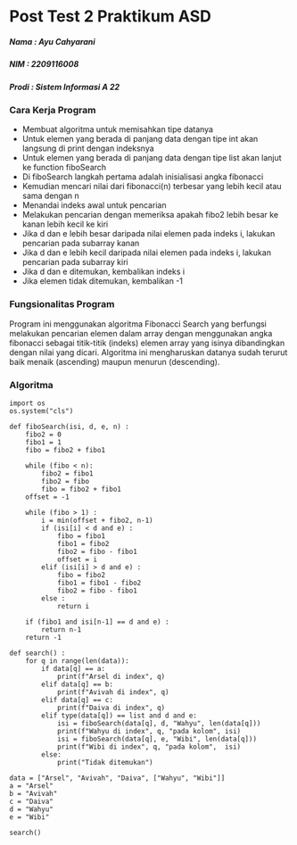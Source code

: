 # Post Test 2 Praktikum ASD

##### Nama  : Ayu Cahyarani
##### NIM   : 2209116008
##### Prodi : Sistem Informasi A 22

### Cara Kerja Program

- Membuat algoritma untuk memisahkan tipe datanya
- Untuk elemen yang berada di panjang data dengan tipe int akan langsung di print dengan indeksnya
- Untuk elemen yang berada di panjang data dengan tipe list akan lanjut ke function fiboSearch 
- Di fiboSearch langkah pertama adalah inisialisasi angka fibonacci
- Kemudian mencari nilai dari fibonacci(n) terbesar yang lebih kecil atau sama dengan n
- Menandai indeks awal untuk pencarian
- Melakukan pencarian dengan memeriksa apakah fibo2 lebih besar ke kanan lebih kecil ke kiri
- Jika d dan e lebih besar daripada nilai elemen pada indeks i, lakukan pencarian pada subarray kanan
- Jika d dan e lebih kecil daripada nilai elemen pada indeks i, lakukan pencarian pada subarray kiri
- Jika d dan e ditemukan, kembalikan indeks i
- Jika elemen tidak ditemukan, kembalikan -1

### Fungsionalitas Program

Program ini menggunakan algoritma Fibonacci Search yang berfungsi melakukan pencarian elemen dalam array dengan menggunakan angka fibonacci sebagai titik-titik (indeks) elemen array yang isinya dibandingkan dengan nilai yang dicari. Algoritma ini mengharuskan datanya sudah terurut baik menaik (ascending) maupun menurun (descending). 

### Algoritma

```
import os
os.system("cls")

def fiboSearch(isi, d, e, n) :
    fibo2 = 0
    fibo1 = 1
    fibo = fibo2 + fibo1

    while (fibo < n):
        fibo2 = fibo1
        fibo2 = fibo
        fibo = fibo2 + fibo1
    offset = -1

    while (fibo > 1) :
        i = min(offset + fibo2, n-1)
        if (isi[i] < d and e) :
            fibo = fibo1
            fibo1 = fibo2
            fibo2 = fibo - fibo1
            offset = i
        elif (isi[i] > d and e) :
            fibo = fibo2
            fibo1 = fibo1 - fibo2
            fibo2 = fibo - fibo1
        else :
            return i
        
    if (fibo1 and isi[n-1] == d and e) :
        return n-1
    return -1

def search() :
    for q in range(len(data)):
        if data[q] == a:
            print(f"Arsel di index", q)
        elif data[q] == b:
            print(f"Avivah di index", q)
        elif data[q] == c:
            print(f"Daiva di index", q)
        elif type(data[q]) == list and d and e:
            isi = fiboSearch(data[q], d, "Wahyu", len(data[q]))
            print(f"Wahyu di index", q, "pada kolom", isi)
            isi = fiboSearch(data[q], e, "Wibi", len(data[q]))
            print(f"Wibi di index", q, "pada kolom",  isi)
        else:
            print("Tidak ditemukan")

data = ["Arsel", "Avivah", "Daiva", ["Wahyu", "Wibi"]]
a = "Arsel"
b = "Avivah"
c = "Daiva"
d = "Wahyu"
e = "Wibi"

search()
```
